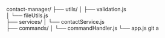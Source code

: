 contact-manager/
├── utils/
│ ├── validation.js  
│ └── fileUtils.js  
├── services/
│ └── contactService.js  
├── commands/
│ └── commandHandler.js
└── app.js
git a
